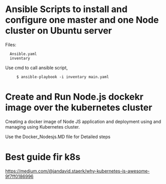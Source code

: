 # Ansible Scripts to install and configure one master and one Node cluster on Ubuntu server
   
   Files:
   
      Ansible.yaml
      inventary
      
Use cmd to call ansible script, 
         
         $ ansible-playbook -i inventary main.yaml
       
# Create and Run Node.js dockekr image over the kubernetes cluster 
Creating a docker image of Node JS application and deployment using and managing using  Kubernetes cluster.

Use the Docker_Nodesjs.MD file for Detailed steps

# Best guide fir k8s

https://medium.com/@jandavid.staerk/why-kubernetes-is-awesome-9f7ff0186996
